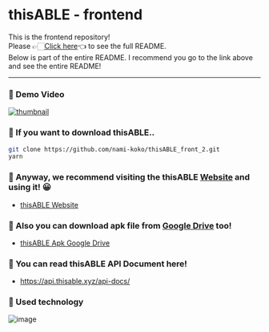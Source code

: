 # thisABLE - frontend 
This is the frontend repository! <br />
Please 👉🏻[Click here](https://github.com/coconut-thisABLE)👈 to see the full README. <br />
Below is part of the entire README. I recommend you go to the link above and see the entire README!

---

### 🥥 Demo Video
[![thumbnail](https://user-images.githubusercontent.com/49112482/160967958-ff06b967-4004-46ce-940f-2360381d8305.png)](https://youtu.be/_5tZRegFqG8)

### 🥥 If you want to download thisABLE..
```bash
git clone https://github.com/nami-koko/thisABLE_front_2.git
yarn
```

### 🥥 Anyway, we recommend visiting the thisABLE [Website](https://coconut-343907.du.r.appspot.com/) and using it! 😀
- [thisABLE Website](https://coconut-343907.du.r.appspot.com/)

### 🥥 Also you can download apk file from [Google Drive](https://drive.google.com/file/d/1QH_kprV0aGLTdOSDjx8_zG4pfMktKyDQ/view?usp=sharing) too!
- [thisABLE Apk Google Drive](https://drive.google.com/file/d/1QH_kprV0aGLTdOSDjx8_zG4pfMktKyDQ/view?usp=sharing)

### 🥥 You can read thisABLE API Document here!
- https://api.thisable.xyz/api-docs/

### 🥥 Used technology
![image](https://user-images.githubusercontent.com/49112482/160789686-569a05a2-5790-423c-bb5f-bd8be5a808cb.png)

